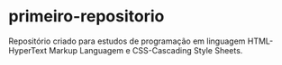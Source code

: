 # primeiro-repositorio
Repositório criado para estudos de programação em linguagem HTML-HyperText Markup Languagem e CSS-Cascading Style Sheets.
